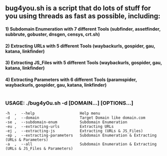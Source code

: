 ## bug4you.sh is a script that do lots of stuff for you using threads as fast as possible, including:

####     1) Subdomain Enumeration with 7 different Tools   (subfinder, assetfinder, subbrute, gobuster, dnsgen, censys, crt.sh)
####     2) Extracting URLs with 5 different Tools         (waybackurls, gospider, gau, katana, linkfinder)
####     3) Extracting JS_Files with 5 different Tools     (waybackurls, gospider, gau, katana, linkfinder)
####     4) Extracting Parameters with 6 different Tools   (paramspider, waybackurls, gospider, gau, katana, linkfinder)



#
### USAGE:  ./bug4y0u.sh -d [DOMAIN...] [OPTIONS...]
	-h  ,  --help                    Help menu
	-d  ,  --domain                  Target Domain like domain.com
	-se ,  --subdomain-enum          Subdomain Enumeration
	-eu ,  --extracting-urls         Extracting URLs
	-ej ,  --extracting-js           Extracting (URLs & JS_Files)
	-ep ,  --extracting-parameters   Subdomain Enumeration & Extracting (URLs & Parameters)
	-a  ,  --all                     Subdomain Enumeration & Extracting (URLs & JS_Files & Parameters)
